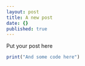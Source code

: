 ```yaml
---
layout: post
title: A new post
date: {}
published: true
---
```

Put your post here

```R
print("And some code here")
```